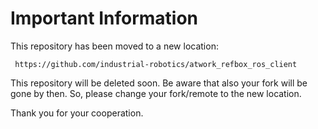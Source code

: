 # Important Information
This repository has been moved to a new location:

     https://github.com/industrial-robotics/atwork_refbox_ros_client

This repository will be deleted soon. Be aware that also your fork will be gone by then. So, please change your fork/remote to the new location.

Thank you for your cooperation.
